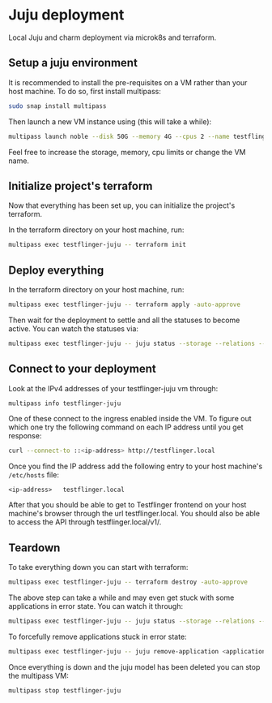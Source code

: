 # Juju deployment

Local Juju and charm deployment via microk8s and terraform.

## Setup a juju environment

It is recommended to install the pre-requisites on a VM rather than your host machine. To do so, first install multipass:

```bash
sudo snap install multipass
```

Then launch a new VM instance using (this will take a while):

```bash
multipass launch noble --disk 50G --memory 4G --cpus 2 --name testflinger-juju --mount /path/to/testflinger:/home/ubuntu/testflinger --cloud-init /path/to/testflinger/server/terraform/cloud-init.yaml --timeout 1800
```

Feel free to increase the storage, memory, cpu limits or change the VM name.

## Initialize project's terraform

Now that everything has been set up, you can initialize the project's terraform.

In the terraform directory on your host machine, run:

```bash
multipass exec testflinger-juju -- terraform init
```

## Deploy everything

In the terraform directory on your host machine, run:

```bash
multipass exec testflinger-juju -- terraform apply -auto-approve
```

Then wait for the deployment to settle and all the statuses to become active. You can watch the statuses via:

```bash
multipass exec testflinger-juju -- juju status --storage --relations --watch 5s
```

## Connect to your deployment

Look at the IPv4 addresses of your testflinger-juju vm through:

```bash
multipass info testflinger-juju
```

One of these connect to the ingress enabled inside the VM. To figure out which one try the following command on each IP address until you get response:

```bash
curl --connect-to ::<ip-address> http://testflinger.local
```

Once you find the IP address add the following entry to your host machine's `/etc/hosts` file:

```text
<ip-address>   testflinger.local
```

After that you should be able to get to Testflinger frontend on your host machine's browser through the url testflinger.local. You should also be able to access the API through testflinger.local/v1/.

## Teardown

To take everything down you can start with terraform:

```bash
multipass exec testflinger-juju -- terraform destroy -auto-approve
```

The above step can take a while and may even get stuck with some applications in error state. You can watch it through:

```bash
multipass exec testflinger-juju -- juju status --storage --relations --watch 5s
```

To forcefully remove applications stuck in error state:

```bash
multipass exec testflinger-juju -- juju remove-application <application-name> --destroy-storage --force
```

Once everything is down and the juju model has been deleted you can stop the multipass VM:

```bash
multipass stop testflinger-juju
```
